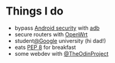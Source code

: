 # Things I do

- bypass [Android security](https://source.android.com/docs/security/features) with [adb](https://developer.android.com/studio/command-line/)
- secure routers with [OpenWrt](https://openwrt.org/about)
- student[@Google](https://twitter.com/Google) university (hi dad!)
- eats [PEP 8](https://pep8.org/) for breakfast
- some webdev with [@TheOdinProject](https://twitter.com/theodinproject)

